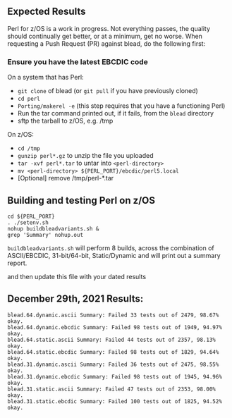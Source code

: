 ## Expected Results
Perl for z/OS is a work in progress. Not everything passes, the quality should continually get better, or at a minimum, get no worse. 
When requesting a Push Request (PR) against blead, do the following first:

### Ensure you have the latest EBCDIC code
On a system that has Perl:
 - `git clone` of blead (or `git pull` if you have previously cloned)
 - `cd perl`
 - `Porting/makerel -e` (this step requires that you have a functioning Perl)
 - Run the tar command printed out, if it fails, from the `blead` directory
 - sftp the tarball to z/OS, e.g. /tmp

On z/OS:
 - `cd /tmp`
 - `gunzip perl*.gz` to unzip the file you uploaded
 - `tar -xvf perl*.tar` to untar into `<perl-directory>`
 - `mv <perl-directory> ${PERL_PORT}/ebcdic/perl5.local`
 - [Optional] remove /tmp/perl-*.tar 

## Building and testing Perl on z/OS

```
cd ${PERL_PORT}
. ./setenv.sh
nohup buildbleadvariants.sh &
grep 'Summary' nohup.out
```
`buildbleadvariants.sh` will perform 8 builds, across the combination of ASCII/EBCDIC, 31-bit/64-bit, Static/Dynamic and will print out a summary report. 

and then update this file with your dated results

## December 29th, 2021 Results: 
```
blead.64.dynamic.ascii Summary: Failed 33 tests out of 2479, 98.67% okay.
blead.64.dynamic.ebcdic Summary: Failed 98 tests out of 1949, 94.97% okay.
blead.64.static.ascii Summary: Failed 44 tests out of 2357, 98.13% okay.
blead.64.static.ebcdic Summary: Failed 98 tests out of 1829, 94.64% okay.
blead.31.dynamic.ascii Summary: Failed 36 tests out of 2475, 98.55% okay.
blead.31.dynamic.ebcdic Summary: Failed 98 tests out of 1945, 94.96% okay.
blead.31.static.ascii Summary: Failed 47 tests out of 2353, 98.00% okay.
blead.31.static.ebcdic Summary: Failed 100 tests out of 1825, 94.52% okay.
```
